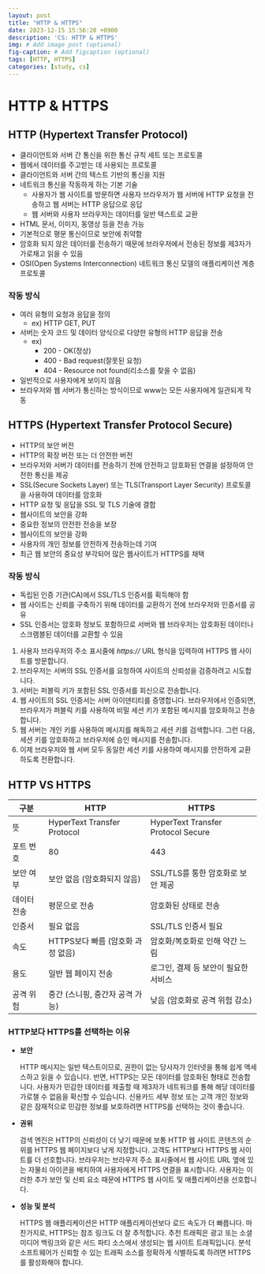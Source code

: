 ```yaml
---
layout: post
title: "HTTP & HTTPS"
date: 2023-12-15 15:56:20 +0900
description: 'CS: HTTP & HTTPS'
img: # Add image post (optional)
fig-caption: # Add figcaption (optional)
tags: [HTTP, HTTPS]
categories: [study, cs]
---
```

# HTTP & HTTPS

## HTTP (Hypertext Transfer Protocol)

- 클라이언트와 서버 간 통신을 위한 통신 규칙 세트 또는 프로토콜
- 웹에서 데이터를 주고받는 데 사용되는 프로토콜
- 클라이언트와 서버 간의 텍스트 기반의 통신을 지원
- 네트워크 통신을 작동하게 하는 기본 기술
  - 사용자가 웹 사이트를 방문하면 사용자 브라우저가 웹 서버에 HTTP 요청을 전송하고 웹 서버는 HTTP 응답으로 응답
  - 웹 서버와 사용자 브라우저는 데이터를 일반 텍스트로 교환
- HTML 문서, 이미지, 동영상 등을 전송 가능
- 기본적으로 평문 통신이므로 보안에 취약함
- 암호화 되지 않은 데이터를 전송하기 때문에 브라우저에서 전송된 정보를 제3자가 가로채고 읽을 수 있음
- OSI(Open Systems Interconnection) 네트워크 통신 모델의 애플리케이션 계층 프로토콜

### 작동 방식

- 여러 유형의 요청과 응답을 정의
  - ex) HTTP GET, PUT
- 서버는 숫자 코드 및 데이터 양식으로 다양한 유형의 HTTP 응답을 전송
  - ex)
    - 200 - OK(정상)
    - 400 - Bad request(잘못된 요청)
    - 404 - Resource not found(리소스를 찾을 수 없음)
- 일반적으로 사용자에게 보이지 않음
- 브라우저와 웹 서버가 통신하는 방식이므로 www는 모든 사용자에게 일관되게 작동

## HTTPS **(Hypertext Transfer Protocol Secure)**

- HTTP의 보안 버전
- HTTP의 확장 버전 또는 더 안전한 버전
- 브라우저와 서버가 데이터를 전송하기 전에 안전하고 암호화된 연결을 설정하여 안전한 통신을 제공
- SSL(Secure Sockets Layer) 또는 TLS(Transport Layer Security) 프로토콜을 사용하여 데이터를 암호화
- HTTP 요청 및 응답을 SSL 및 TLS 기술에 결합
- 웹사이트의 보안을 강화
- 중요한 정보의 안전한 전송을 보장
- 웹사이트의 보안을 강화
- 사용자의 개인 정보를 안전하게 전송하는데 기여
- 최근 웹 보안의 중요성 부각되어 많은 웹사이트가 HTTPS를 채택

### 작동 방식

- 독립된 인증 기관(CA)에서 SSL/TLS 인증서를 획득해야 함
- 웹 사이트는 신뢰를 구축하기 위해 데이터를 교환하기 전에 브라우저와 인증서를 공유
- SSL 인증서는 암호화 정보도 포함하므로 서버와 웹 브라우저는 암호화된 데이터나 스크램블된 데이터를 교환할 수 있음
1. 사용자 브라우저의 주소 표시줄에 *https://* URL 형식을 입력하여 HTTPS 웹 사이트를 방문합니다.
2. 브라우저는 서버의 SSL 인증서를 요청하여 사이트의 신뢰성을 검증하려고 시도합니다.
3. 서버는 퍼블릭 키가 포함된 SSL 인증서를 회신으로 전송합니다.
4. 웹 사이트의 SSL 인증서는 서버 아이덴티티를 증명합니다. 브라우저에서 인증되면, 브라우저가 퍼블릭 키를 사용하여 비밀 세션 키가 포함된 메시지를 암호화하고 전송합니다.
5. 웹 서버는 개인 키를 사용하여 메시지를 해독하고 세션 키를 검색합니다. 그런 다음, 세션 키를 암호화하고 브라우저에 승인 메시지를 전송합니다.
6. 이제 브라우저와 웹 서버 모두 동일한 세션 키를 사용하여 메시지를 안전하게 교환하도록 전환합니다.

## HTTP VS HTTPS

| 구분       | HTTP                         | HTTPS                             |
|------------|------------------------------|----------------------------------|
| 뜻         | HyperText Transfer Protocol  | HyperText Transfer Protocol Secure |
| 포트 번호  | 80                           | 443                              |
| 보안 여부  | 보안 없음 (암호화되지 않음)   | SSL/TLS를 통한 암호화로 보안 제공   |
| 데이터 전송| 평문으로 전송                 | 암호화된 상태로 전송               |
| 인증서     | 필요 없음                   | SSL/TLS 인증서 필요               |
| 속도       | HTTPS보다 빠름 (암호화 과정 없음) | 암호화/복호화로 인해 약간 느림         |
| 용도       | 일반 웹 페이지 전송          | 로그인, 결제 등 보안이 필요한 서비스    |
| 공격 위험  | 중간 (스니핑, 중간자 공격 가능) | 낮음 (암호화로 공격 위험 감소)         |

### HTTP보다 HTTPS를 선택하는 이유

- **보안**

  HTTP 메시지는 일반 텍스트이므로, 권한이 없는 당사자가 인터넷을 통해 쉽게 액세스하고 읽을 수 있습니다. 반면, HTTPS는 모든 데이터를 암호화된 형태로 전송합니다. 사용자가 민감한 데이터를 제출할 때 제3자가 네트워크를 통해 해당 데이터를 가로챌 수 없음을 확신할 수 있습니다. 신용카드 세부 정보 또는 고객 개인 정보와 같은 잠재적으로 민감한 정보를 보호하려면 HTTPS를 선택하는 것이 좋습니다.

- **권위**

  검색 엔진은 HTTP의 신뢰성이 더 낮기 때문에 보통 HTTP 웹 사이트 콘텐츠의 순위를 HTTPS 웹 페이지보다 낮게 지정합니다. 고객도 HTTP보다 HTTPS 웹 사이트를 더 선호합니다. 브라우저는 브라우저 주소 표시줄에서 웹 사이트 URL 옆에 있는 자물쇠 아이콘을 배치하여 사용자에게 HTTPS 연결을 표시합니다. 사용자는 이러한 추가 보안 및 신뢰 요소 때문에 HTTPS 웹 사이트 및 애플리케이션을 선호합니다.

- **성능 및 분석**

  HTTPS 웹 애플리케이션은 HTTP 애플리케이션보다 로드 속도가 더 빠릅니다. 마찬가지로, HTTPS는 참조 링크도 더 잘 추적합니다. 추천 트래픽은 광고 또는 소셜 미디어 백링크와 같은 서드 파티 소스에서 생성되는 웹 사이트 트래픽입니다. 분석 소프트웨어가 신뢰할 수 있는 트래픽 소스를 정확하게 식별하도록 하려면 HTTPS를 활성화해야 합니다.
